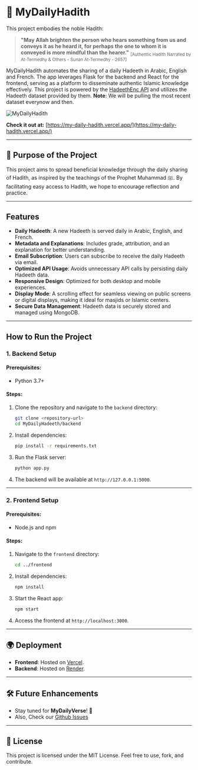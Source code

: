 # 🌟 MyDailyHadith

This project embodies the noble Hadith:

> **"May Allah brighten the person who hears something from us and conveys it as he heard it, for perhaps the one to whom it is conveyed is more mindful than the hearer."**
<sub>[Authentic Hadith Narrated by At-Termedhy & Others - Sunan At-Termedhy - 2657]</sub>

MyDailyHadith automates the sharing of a daily Hadeeth in Arabic, English and French. The app leverages Flask for the backend and React for the frontend, serving as a platform to disseminate authentic Islamic knowledge effectively. This project is powered by the [HadeethEnc API](https://hadeethenc.com/en/home) and utilizes the Hadeeth dataset provided by them. **Note**: We will be pulling the most recent dataset everynow and then.

![MyDailyHadith](./mydailyhadith-frontend/public/MDHdemo.gif)

**Check it out at:** [https://my-daily-hadith.vercel.app/](https://my-daily-hadith.vercel.app/)

---

## 🕌 **Purpose of the Project**
This project aims to spread beneficial knowledge through the daily sharing of Hadith, as inspired by the teachings of the Prophet Muhammad ﷺ. By facilitating easy access to Hadith, we hope to encourage reflection and practice.

---

## **Features**
- **Daily Hadeeth**: A new Hadeeth is served daily in Arabic, English, and French.
- **Metadata and Explanations**: Includes grade, attribution, and an explanation for better understanding.
- **Email Subscription**: Users can subscribe to receive the daily Hadeeth via email.
- **Optimized API Usage**: Avoids unnecessary API calls by persisting daily Hadeeth data.
- **Responsive Design**: Optimized for both desktop and mobile experiences.
- **Display Mode**: A scrolling effect for seamless viewing on public screens or digital displays, making it ideal for masjids or Islamic centers.
- **Secure Data Management**: Hadeeth data is securely stored and managed using MongoDB.

---

## **How to Run the Project**

### **1. Backend Setup**

#### Prerequisites:
- Python 3.7+

#### Steps:
1. Clone the repository and navigate to the `backend` directory:
   ```bash
   git clone <repository-url>
   cd MyDailyHadeeth/backend
   ```
2. Install dependencies:
   ```bash
   pip install -r requirements.txt
   ```
3. Run the Flask server:
   ```bash
   python app.py
   ```
4. The backend will be available at `http://127.0.0.1:5000`.

---

### **2. Frontend Setup**

#### Prerequisites:
- Node.js and npm

#### Steps:
1. Navigate to the `frontend` directory:
   ```bash
   cd ../frontend
   ```
2. Install dependencies:
   ```bash
   npm install
   ```
3. Start the React app:
   ```bash
   npm start
   ```
4. Access the frontend at `http://localhost:3000`.

---

## **🌍 Deployment**
- **Frontend**: Hosted on [Vercel](https://vercel.com/).
- **Backend**: Hosted on [Render](https://render.com/).

---

## **🛠️ Future Enhancements**
- Stay tuned for **MyDailyVerse**! 🌟 
- Also, Check our [Github Issues](https://github.com/AhmedAlRawi0/MyDailyHadith/issues)

---

## **🔗 License**
This project is licensed under the MIT License. Feel free to use, fork, and contribute.

